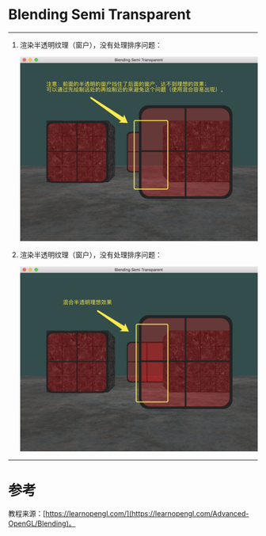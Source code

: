 # Blending Semi Transparent

---

1. 渲染半透明纹理（窗户），没有处理排序问题：

	![](BlendingSemiTransparent1.png)
2. 渲染半透明纹理（窗户），没有处理排序问题：

	![](BlendingSemiTransparent2.png)

---


# 参考
教程来源：[https://learnopengl.com/](https://learnopengl.com/Advanced-OpenGL/Blending)。
